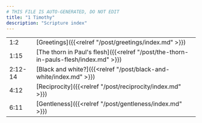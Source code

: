 ```yaml
---
# THIS FILE IS AUTO-GENERATED, DO NOT EDIT
title: "1 Timothy"
description: "Scripture index"
---
```


|  |  |
| --- | --- |
| 1:2 | [Greetings]({{<relref "/post/greetings/index.md" >}}) |
| 1:15 | [The thorn in Paul's flesh]({{<relref "/post/the-thorn-in-pauls-flesh/index.md" >}}) |
| 2:12-14 | [Black and white?]({{<relref "/post/black-and-white/index.md" >}}) |
| 4:12 | [Reciprocity]({{<relref "/post/reciprocity/index.md" >}}) |
| 6:11 | [Gentleness]({{<relref "/post/gentleness/index.md" >}}) |
